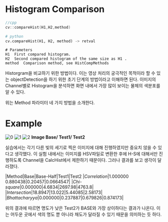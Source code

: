 # Histogram Comparison
```cpp
//cpp
cv::compareHist(H1,H2,method)
```
```python
# python
cv.compareHist(H1, H2, method) -> retval
```
```
# Parameters
H1	First compared histogram.
H2	Second compared histogram of the same size as H1 .
method	Comparison method, see HistCompMethods
```

Historgram을 비교하기 위한 방법이다. 이는 영상 처리의 궁극적인 목적이라 할 수 있는 objectDetection을 하기 위한 초기 단계의 방법이라고 이해하면 된다. 이미지의 Channel별로 Histogram을 분석하면 화면 내에서 가장 많이 보이는 물체의 색분포를 알 수 있다.   

위는 Method 파라미터 네 가지 방법을 소개한다.    

# Example

![0](https://docs.opencv.org/3.4/Histogram_Comparison_Source_0.jpg)
![1](https://docs.opencv.org/3.4/Histogram_Comparison_Source_1.jpg)
![2](https://docs.opencv.org/3.4/Histogram_Comparison_Source_2.jpg)
**Image Base/ Test1/ Test2**   

실습에서는 각기 다른 빛의 세기로 찍은 이미지에 대해 진행하였지만 중요치 않을 수 있다고 생각했다. 이 실험 내에서는 이미지를 HSV파일로 변환한 후에 H-S에 대해서만 진행하도록 Channel을 CalcHist에서 제한하기 때문이다. 그러나 결과를 보고 생각이 달라졌다.   

|Method|Base|Base-Half|Test1|Test2
|*Correlation*|1.000000	0.880438|0.20457|0.0664547|
|*Chi-square*|0.000000|4.6834|2697.98|4763.8|
|*Intersection*|18.8947|13.022|5.44085|2.58173|
|*Bhattacharyya*|0.000000|0.237887|0.679826|0.874173|

위의 결과에 따르면 명도가 낮은 Test2가 BASE와 가장 상이하다는 결과가 나온다. 이는 어두운 곳에서 색의 명도 뿐 아니라 채도가 달라질 수 있기 때문을 의미하는 듯 하다.
